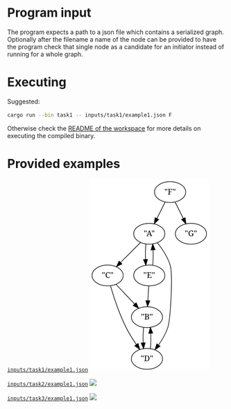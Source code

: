 # Program input

The program expects a path to a json file which contains a serialized graph.
Optionally after the filename a name of the node can be provided to have the
program check that single node as a candidate for an initiator instead of
running for a whole graph.

# Executing

Suggested:
```sh
cargo run --bin task1 -- inputs/task1/example1.json F
```

Otherwise check the [README of the workspace](../README.md) for more details on
executing the compiled binary.

# Provided examples

[`inputs/task1/example1.json`](../inputs/task1/example1.json)
![](../inputs/task1/example1.png)

[`inputs/task2/example1.json`](../inputs/task2/example1.json)
![](../inputs/task2/example1.png)

[`inputs/task3/example1.json`](../inputs/task3/example1.json)
![](../inputs/task3/example1.png)